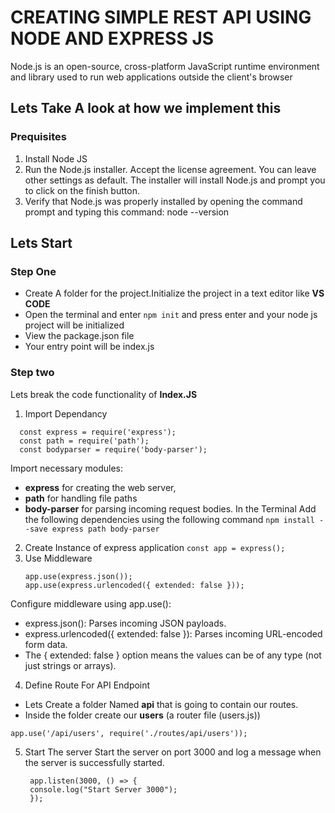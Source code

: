 # CREATING SIMPLE REST API USING NODE AND EXPRESS JS
Node.js is an open-source, cross-platform JavaScript runtime environment and library used to run web applications outside the client's browser
## Lets Take A look at how we implement this
### Prequisites
1. Install Node JS
2. Run the Node.js installer. Accept the license agreement. You can leave other settings as default. The installer will install Node.js and prompt you to click on the finish button.
3. Verify that Node.js was properly installed by opening the command prompt and typing this command: node --version
## Lets Start
### Step One
* Create A folder for the project.Initialize the project in a text editor like **VS CODE**
* Open the terminal and enter ``` npm init ``` and press enter and your node js project will be initialized
* View the package.json file
* Your entry point will be index.js
### Step two
Lets break the code functionality of **Index.JS**
1. Import Dependancy
```
  const express = require('express');
  const path = require('path');
  const bodyparser = require('body-parser');
```
Import necessary modules: 
* **express** for creating the web server, 
* **path** for handling file paths
* **body-parser** for parsing incoming request bodies.
In the Terminal Add the following dependencies using the following command ``` npm install --save express path body-parser ```

2. Create Instance of express application
   ``` const app = express(); ```
3. Use Middleware
   ```
   app.use(express.json());
   app.use(express.urlencoded({ extended: false }));

   ```
  Configure middleware using app.use():
  * express.json(): Parses incoming JSON payloads.
  * express.urlencoded({ extended: false }): Parses incoming URL-encoded form data.
  * The { extended: false } option means the values can be of any type (not just strings or arrays).
4. Define Route For API Endpoint
  * Lets Create a folder Named **api** that is going to contain our routes.
  * Inside the folder create our **users** (a router file (users.js))
  ```
  app.use('/api/users', require('./routes/api/users'));

  ```
5. Start The server
   Start the server on port 3000 and log a message when the server is successfully started.
   ```
    app.listen(3000, () => {
    console.log("Start Server 3000");
    });

   ```

